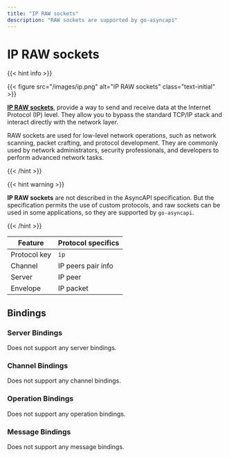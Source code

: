 ```yaml
---
title: "IP RAW sockets"
description: "RAW sockets are supported by go-asyncapi"
---
```


# IP RAW sockets

{{< hint info >}}

{{< figure src="/images/ip.png" alt="IP RAW sockets" class="text-initial" >}}

**[IP RAW sockets](https://en.wikipedia.org/wiki/Raw_socket)**, provide a way to send 
and receive data at the Internet Protocol (IP) level. They allow you to bypass the standard TCP/IP stack and 
interact directly with the network layer.

RAW sockets are used for low-level network operations, such as network scanning, packet crafting, and protocol
development. They are commonly used by network administrators, security professionals, and developers to perform
advanced network tasks.

{{< /hint >}}

{{< hint warning >}}

**IP RAW sockets** are not described in the AsyncAPI specification. But the specification permits the use of custom protocols,
and raw sockets can be used in some applications, so they are supported by `go-asyncapi`.

{{< /hint >}}

| Feature      | Protocol specifics |
|--------------|--------------------|
| Protocol key | `ip`               |
| Channel      | IP peers pair info |
| Server       | IP peer            |
| Envelope     | IP packet          |

## Bindings

### Server Bindings

Does not support any server bindings.

### Channel Bindings

Does not support any channel bindings.

### Operation Bindings

Does not support any operation bindings.

### Message Bindings

Does not support any message bindings.
